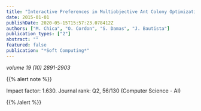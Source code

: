 ```yaml
---
title: "Interactive Preferences in Multiobjective Ant Colony Optimization for Assembly Line Balancing"
date: 2015-01-01
publishDate: 2020-05-15T15:57:23.078412Z
authors: ["M. Chica", "O. Cordon", "S. Damas", "J. Bautista"]
publication_types: ["2"]
abstract: ""
featured: false
publication: "*Soft Computing*"
---
```



_volume 19 (10) 2891-2903_


{{% alert note %}}

Impact factor: 1.630. Journal rank: Q2, 56/130 (Computer Science - AI)

{{% /alert %}}

